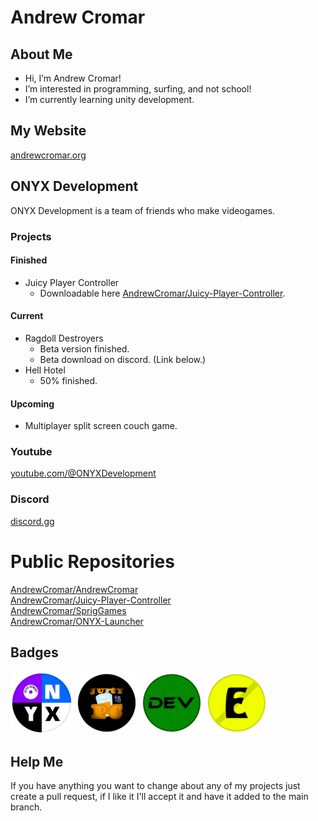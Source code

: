 # Andrew Cromar

## About Me
* Hi, I’m Andrew Cromar!
* I’m interested in programming, surfing, and not school!
* I’m currently learning unity development.

## My Website
[andrewcromar.org](https://andrewcromar.org)

## ONYX Development
ONYX Development is a team of friends who make videogames.
### Projects
#### Finished
* Juicy Player Controller
  * Downloadable here [AndrewCromar/Juicy-Player-Controller](https://github.com/AndrewCromar/Juicy-Player-Controller).
#### Current
* Ragdoll Destroyers
  * Beta version finished.
  * Beta download on discord. (Link below.)
* Hell Hotel
  * 50% finished.
#### Upcoming
* Multiplayer split screen couch game.
### Youtube
[youtube.com/@ONYXDevelopment](https://www.youtube.com/@ONYXDevelopment)
### Discord
[discord.gg](https://discord.gg/2maTr7RQQQ)

# Public Repositories
[AndrewCromar/AndrewCromar](https://github.com/AndrewCromar/AndrewCromar)<br>
[AndrewCromar/Juicy-Player-Controller](https://github.com/AndrewCromar/Juicy-Player-Controller)<br>
[AndrewCromar/SprigGames](https://github.com/AndrewCromar/SprigGames)<br>
[AndrewCromar/ONYX-Launcher](https://github.com/AndrewCromar/ONYX-Launcher)

## Badges
![badge_onyx](badges/badge_onyx.png)
![badge_juicy](badges/badge_juicy.png)
![badge_developer](badges/badge_developer.png)
![badge_employee](badges/badge_employee.png)

## Help Me
If you have anything you want to change about any of my projects just create a pull request, if I like it I'll accept it and have it added to the main branch.
